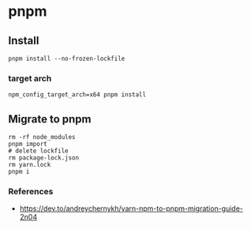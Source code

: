 # pnpm

## Install

```shell
pnpm install --no-frozen-lockfile
```

### target arch

```shell
npm_config_target_arch=x64 pnpm install
```

## Migrate to pnpm

```shell
rm -rf node_modules
pnpm import
# delete lockfile
rm package-lock.json
rm yarn.lock
pnpm i
```

### References

- <https://dev.to/andreychernykh/yarn-npm-to-pnpm-migration-guide-2n04>

